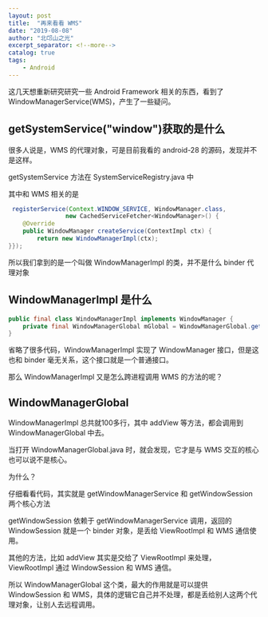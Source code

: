 ```yaml
---
layout: post
title:  "再来看看 WMS"
date: "2019-08-08"
author: "北邙山之光"
excerpt_separator: <!--more-->
catalog: true  
tags: 
    - Android
---
```


这几天想重新研究研究一些 Android Framework 相关的东西，看到了 WindowManagerService(WMS)，产生了一些疑问。

## getSystemService("window")获取的是什么

很多人说是，WMS 的代理对象，可是目前我看的 android-28 的源码，发现并不是这样。

getSystemService 方法在 SystemServiceRegistry.java 中

其中和 WMS 相关的是 
```java
 registerService(Context.WINDOW_SERVICE, WindowManager.class,
                new CachedServiceFetcher<WindowManager>() {
    @Override
    public WindowManager createService(ContextImpl ctx) {
        return new WindowManagerImpl(ctx);
}});
```

所以我们拿到的是一个叫做 WindowManagerImpl 的类，并不是什么 binder 代理对象


## WindowManagerImpl 是什么

```java
public final class WindowManagerImpl implements WindowManager {
    private final WindowManagerGlobal mGlobal = WindowManagerGlobal.getInstance();
}
```

省略了很多代码，WindowManagerImpl 实现了 WindowManager 接口，但是这也和 binder 毫无关系，这个接口就是一个普通接口。

那么 WindowManagerImpl 又是怎么跨进程调用 WMS 的方法的呢？

## WindowManagerGlobal

WindowManagerImpl 总共就100多行，其中 addView 等方法，都会调用到 WindowManagerGlobal 中去。

当打开 WindowManagerGlobal.java 时，就会发现，它才是与 WMS 交互的核心也可以说不是核心。

为什么？

仔细看看代码，其实就是 getWindowManagerService 和 getWindowSession 两个核心方法

getWindowSession 依赖于 getWindowManagerService 调用，返回的 WindowSession 就是一个 binder 对象，是丢给 ViewRootImpl 和 WMS 通信使用。

其他的方法，比如 addView 其实是交给了 ViewRootImpl 来处理，ViewRootImpl 通过 WindowSession 和 WMS 通信。

所以 WindowManagerGlobal 这个类，最大的作用就是可以提供 WindowSession 和 WMS，具体的逻辑它自己并不处理，都是丢给别人这两个代理对象，让别人去远程调用。